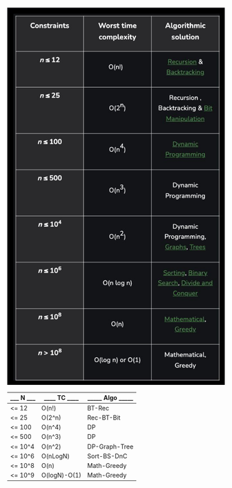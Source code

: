 ![alt text](image.png)


| ___ N ___ | ____ TC ____ | _____ Algo _____ |
|-----------|--------------|------------------|
|  <= 12    |    O(n!)     |   BT-Rec         |
|  <= 25    |    O(2^n)    |   Rec-BT-Bit     |
|  <= 100   |    O(n^4)    |   DP             |
|  <= 500   |    O(n^3)    |   DP             |
|  <= 10^4  |    O(n^2)    |   DP-Graph-Tree  |
|  <= 10^6  |    O(nLogN)  |   Sort-BS-DnC    |
|  <= 10^8  |    O(n)      |   Math-Greedy    |
|  <= 10^9  | O(logN)-O(1) |   Math-Greedy    |


